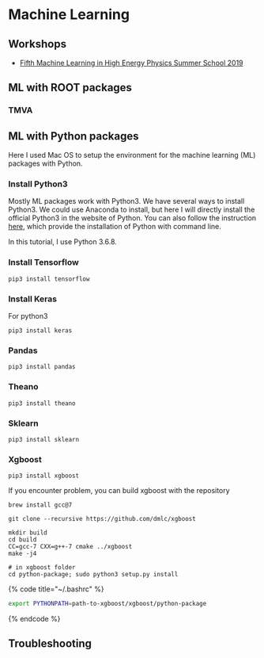 # Machine Learning

## Workshops

* [Fifth Machine Learning in High Energy Physics Summer School 2019](https://indico.cern.ch/event/768915/timetable/?view=standard)

## ML with ROOT packages

### TMVA

## ML with Python packages

Here I used Mac OS to setup the environment for the machine learning \(ML\) packages with Python. 

### Install Python3

Mostly ML packages work with Python3. We have several ways to install Python3. We could use Anaconda to install, but here I will directly install the official Python3 in the website of Python. You can also follow the instruction [here](https://realpython.com/installing-python), which provide the installation of Python with command line. 

In this tutorial, I use Python 3.6.8.

### Install Tensorflow

```text
pip3 install tensorflow
```

### Install Keras

For python3

```text
pip3 install keras
```

### Pandas

```text
pip3 install pandas
```

### Theano

```text
pip3 install theano
```

### Sklearn

```text
pip3 install sklearn
```

### Xgboost

```text
pip3 install xgboost
```

If you encounter problem, you can build xgboost with the repository 

```text
brew install gcc@7
```

```text
git clone --recursive https://github.com/dmlc/xgboost
```

```text
mkdir build
cd build
CC=gcc-7 CXX=g++-7 cmake ../xgboost
make -j4
```

```text
# in xgboost folder
cd python-package; sudo python3 setup.py install
```

{% code title="~/.bashrc" %}
```bash
export PYTHONPATH=path-to-xgboost/xgboost/python-package
```
{% endcode %}

## Troubleshooting

#### 

